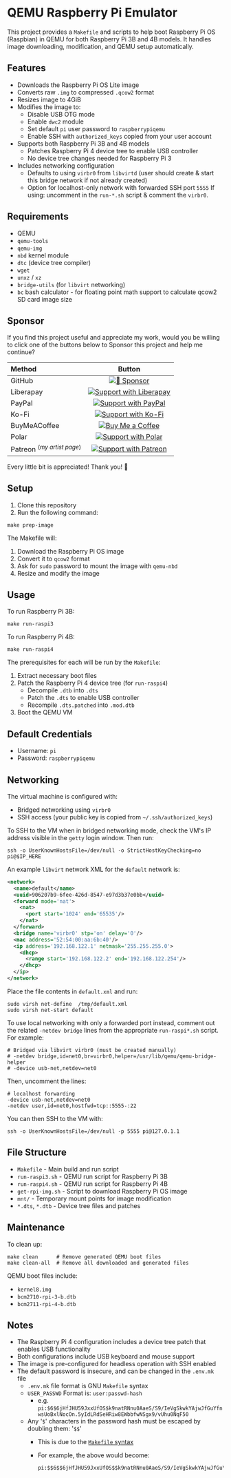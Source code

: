 <!-- markdownlint-configure-file
{
  "required-headings": {
    "headings": [
      "# QEMU Raspberry Pi Emulator",
      "*",
      "## Features",
      "*",
      "## Requirements",
      "*",
      "## Sponsor",
      "*",
      "## Setup",
      "*",
      "## Usage",
      "*",
      "## Default Credentials",
      "*",
      "## Networking",
      "*",
      "## File Structure",
      "*",
      "## Maintenance",
      "*",
      "## Notes",
      "*"
    ]
  }
}
-->
# QEMU Raspberry Pi Emulator

This project provides a `Makefile` and scripts to help boot Raspberry Pi OS
(Raspbian) in QEMU for both Raspberry Pi 3B and 4B models. It handles image
downloading, modification, and QEMU setup automatically.

## Features

- Downloads the Raspberry Pi OS Lite image
- Converts raw `.img` to compressed `.qcow2` format
- Resizes image to 4GiB
- Modifies the image to:
  - Disable USB OTG mode
  - Enable `dwc2` module
  - Set default `pi` user password to `raspberrypiqemu`
  - Enable SSH with `authorized_keys` copied from your user account
- Supports both Raspberry Pi 3B and 4B models
  - Patches Raspberry Pi 4 device tree to enable USB controller
  - No device tree changes needed for Raspberry Pi 3
- Includes networking configuration
  - Defaults to using `virbr0` from `libvirtd`
    (user should create & start this bridge network if not already created)
  - Option for localhost-only network with forwarded SSH port `5555`
    If using: uncomment in the `run-*.sh` script & comment the `virbr0`.

## Requirements

- QEMU
- `qemu-tools`
- `qemu-img`
- `nbd` kernel module
- `dtc` (device tree compiler)
- `wget`
- `unxz` / `xz`
- `bridge-utils` (for `libvirt` networking)
- `bc` bash calculator - for floating point math support to calculate qcow2 SD
  card image size

## Sponsor

If you find this project useful and appreciate my work,
would you be willing to click one of the buttons below to Sponsor this project
and help me continue?

<!-- markdownlint-disable MD033  -->
| Method       | Button                                                                                                                               |
| :----------- | :----------------------------------------------------------------------------------------------------------------------------------: |
| GitHub       | [![💖 Sponsor](https://trinitronx.github.io/assets/img/gh-button-medium.svg)](https://github.com/sponsors/trinitronx)                                                                                 |
| Liberapay    | [![Support with Liberapay](https://liberapay.com/assets/widgets/donate.svg)](https://liberapay.com/trinitronx/donate)                |
| PayPal       | [![Support with PayPal](https://trinitronx.github.io/assets/img/paypal-button-medium-blue.svg)](https://paypal.me/JamesCuzella)              |
| Ko-Fi        | [![Support with Ko-Fi](https://ko-fi.com/img/githubbutton_sm.svg)](https://ko-fi.com/trinitronx)                                     |
| BuyMeACoffee | [![Buy Me a Coffee](https://trinitronx.github.io/assets/img/bmc-button-medium.svg)](https://www.buymeacoffee.com/TrinitronX) |
| Polar        | [![Support with Polar](https://trinitronx.github.io/assets/img/polar-button-medium-dark.svg)](https://polar.sh/lyraphase)                   |
| Patreon <sup>(_my artist page_)</sup> | [![Support with Patreon](https://img.shields.io/badge/dynamic/json?logo=patreon&style=for-the-badge&color=ffac00&label=Patreon&query=data.attributes.patron_count&suffix=%20patrons&url=https%3A%2F%2Fwww.patreon.com%2Fapi%2Fcampaigns%2F2379189)](https://www.patreon.com/bePatron?u=16585899)                                     |
<!-- markdownlint-enable MD033  -->

Every little bit is appreciated! Thank you! 🙏

## Setup

1. Clone this repository
2. Run the following command:

```shell
make prep-image
```

The Makefile will:

1. Download the Raspberry Pi OS image
2. Convert it to `qcow2` format
3. Ask for `sudo` password to mount the image with `qemu-nbd`
4. Resize and modify the image

## Usage

To run Raspberry Pi 3B:

```shell
make run-raspi3
```

To run Raspberry Pi 4B:

```shell
make run-raspi4
```

The prerequisites for each will be run by the `Makefile`:

1. Extract necessary boot files
2. Patch the Raspberry Pi 4 device tree (for `run-raspi4`)
   - Decompile `.dtb` into `.dts`
   - Patch the `.dts` to enable USB controller
   - Recompile `.dts.patched` into `.mod.dtb`
3. Boot the QEMU VM

## Default Credentials

- Username: `pi`
- Password: `raspberrypiqemu`

## Networking

The virtual machine is configured with:

- Bridged networking using `virbr0`
- SSH access (your public key is copied from `~/.ssh/authorized_keys`)

To SSH to the VM when in bridged networking mode, check the VM's IP address
visible in the `getty` login window.  Then run:

```shell
ssh -o UserKnownHostsFile=/dev/null -o StrictHostKeyChecking=no pi@$IP_HERE
```

An example `libvirt` network XML for the `default` network is:

```xml
<network>
  <name>default</name>
  <uuid>906207b9-6fee-426d-8547-e97d3b37e0bb</uuid>
  <forward mode='nat'>
    <nat>
      <port start='1024' end='65535'/>
    </nat>
  </forward>
  <bridge name='virbr0' stp='on' delay='0'/>
  <mac address='52:54:00:aa:6b:40'/>
  <ip address='192.168.122.1' netmask='255.255.255.0'>
    <dhcp>
      <range start='192.168.122.2' end='192.168.122.254'/>
    </dhcp>
  </ip>
</network>
```

Place the file contents in `default.xml` and run:

```shell
sudo virsh net-define  /tmp/default.xml
sudo virsh net-start default
```

To use local networking with only a forwarded port instead, comment out the
related `-netdev bridge` lines from the appropriate `run-raspi*.sh` script.  For
example:

```shell
# Bridged via libvirt virbr0 (must be created manually)
# -netdev bridge,id=net0,br=virbr0,helper=/usr/lib/qemu/qemu-bridge-helper
# -device usb-net,netdev=net0
```

Then, uncomment the lines:

```shell
# localhost forwarding
-device usb-net,netdev=net0
-netdev user,id=net0,hostfwd=tcp::5555-:22
```

You can then SSH to the VM with:

```shell
ssh -o UserKnownHostsFile=/dev/null -p 5555 pi@127.0.1.1
```

## File Structure

- `Makefile` - Main build and run script
- `run-raspi3.sh` - QEMU run script for Raspberry Pi 3B
- `run-raspi4.sh` - QEMU run script for Raspberry Pi 4B
- `get-rpi-img.sh` - Script to download Raspberry Pi OS image
- `mnt/` - Temporary mount points for image modification
- `*.dts`, `*.dtb` - Device tree files and patches

## Maintenance

To clean up:

```shell
make clean      # Remove generated QEMU boot files
make clean-all  # Remove all downloaded and generated files
```

QEMU boot files include:

- `kernel8.img`
- `bcm2710-rpi-3-b.dtb`
- `bcm2711-rpi-4-b.dtb`

## Notes

<!-- markdownlint-disable MD046 -->
- The Raspberry Pi 4 configuration includes a device tree patch that enables
  USB functionality
- Both configurations include USB keyboard and mouse support
- The image is pre-configured for headless operation with SSH enabled
- The default password is insecure, and can be changed in the `.env.mk` file
  - `.env.mk` file format is GNU `Makefile` syntax
  - `USER_PASSWD` Format is: `user:passwd-hash`
    - e.g. `pi:$6$6jHfJHU59JxxUfOS$k9natRNnu0AaeS/S9/IeVgSkwkYAjwJfGuYfnwsUoBxlNocOn.5yIdLRdSeHRiw8EWbbfwNSgx9/vUhu0NqF50`
  - Any '`$`' characters in the password hash must be escaped by doubling them: '`$$`'
    - This is due to the [`Makefile` syntax][1]
    - For example, the above would become:

          pi:$$6$$6jHfJHU59JxxUfOS$$k9natRNnu0AaeS/S9/IeVgSkwkYAjwJfGuYfnwsUoBxlNocOn.5yIdLRdSeHRiw8EWbbfwNSgx9/vUhu0NqF50
<!-- markdownlint-enable MD046  -->

[1]: https://www.gnu.org/software/make/manual/html_node/Variables-in-Recipes.html
